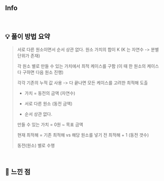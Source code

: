 ## Info

[](https://www.acmicpc.net/problem/)

<br>

## 💡 풀이 방법 요약

> 서로 다른 원소이면서 순서 상관 없다. 원소 가치의 합이 K (K 는 자연수 -> 분별 단위가 존재)
> 
> 각 원소 별로 만들 수 있는 가치에서 최적 케이스를 구함 (이 때 한 원소의 케이스 다 구하면 다음 원소 진행)
> 
> 각각 기존의 누적 값 사용 -> 다 끝나면 모든 케이스를 고려한 최적해 도출
> 
> - 가치 = 동전의 금액 (자연수)
> 
> - 서로 다른 원소 (동전 금액)
> 
> - 순서 상관 없다.
> 
> 만들 수 있는 가치 = 0원 ~ 목표 금액
> 
> 현재 최적해 = 기존 최적해 vs 해당 원소를 넣기 전 최적해 + 1 (동전 갯수)
> 
> 동전(원소) 별로 수행

<br>

## 🙂 느낀 점
